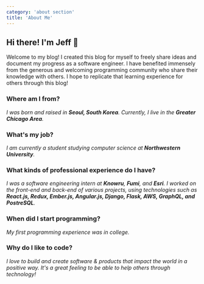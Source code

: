 ```yaml
---
category: 'about section'
title: 'About Me'
---
```


## Hi there! I'm Jeff 👋

Welcome to my blog! I created this blog for myself to freely share ideas and document my progress as a software engineer. I have benefited immensely from the generous and welcoming programming community who share their knowledge with others. I hope to replicate that learning experience for others through this blog!

### Where am I from?

_I was born and raised in **Seoul, South Korea**. Currently, I live in the **Greater Chicago Area**._

### What's my job?

_I am currently a student studying computer science at **Northwestern University**._

### What kinds of professional experience do I have?

_I was a software engineering intern at **Knowru**, **Fumi**, and **Esri**. I worked on the front-end and back-end of various projects, using technologies such as **React.js, Redux, Ember.js, Angular.js, Django, Flask, AWS, GraphQL, and PostreSQL**._

### When did I start programming?

_My first programming experience was in college._

### Why do I like to code?

_I love to build and create software & products that impact the world in a positive way. It's a great feeling to be able to help others through technology!_
